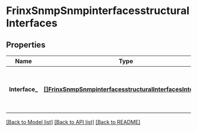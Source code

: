# FrinxSnmpSnmpinterfacesstructuralInterfaces

## Properties
Name | Type | Description | Notes
------------ | ------------- | ------------- | -------------
**Interface_** | [**[]FrinxSnmpSnmpinterfacesstructuralInterfacesInterface**](frinx.snmp.snmpinterfacesstructural.interfaces.Interface.md) | Optional[Configuration and operationals state relating to the relationship between interfaces and SNMP.] REF:Optional.empty | [optional] [default to null]

[[Back to Model list]](../README.md#documentation-for-models) [[Back to API list]](../README.md#documentation-for-api-endpoints) [[Back to README]](../README.md)


